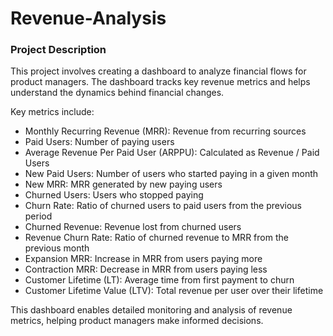 # Revenue-Analysis

### Project Description
This project involves creating a dashboard to analyze financial flows for product managers. The dashboard tracks key revenue metrics and helps understand the dynamics behind financial changes.

Key metrics include:

+ Monthly Recurring Revenue (MRR): Revenue from recurring sources
+ Paid Users: Number of paying users
+ Average Revenue Per Paid User (ARPPU): Calculated as Revenue / Paid Users
+ New Paid Users: Number of users who started paying in a given month
+ New MRR: MRR generated by new paying users
+ Churned Users: Users who stopped paying
+ Churn Rate: Ratio of churned users to paid users from the previous period
+ Churned Revenue: Revenue lost from churned users
+ Revenue Churn Rate: Ratio of churned revenue to MRR from the previous month
+ Expansion MRR: Increase in MRR from users paying more
+ Contraction MRR: Decrease in MRR from users paying less
+ Customer Lifetime (LT): Average time from first payment to churn
+ Customer Lifetime Value (LTV): Total revenue per user over their lifetime

This dashboard enables detailed monitoring and analysis of revenue metrics, helping product managers make informed decisions.
